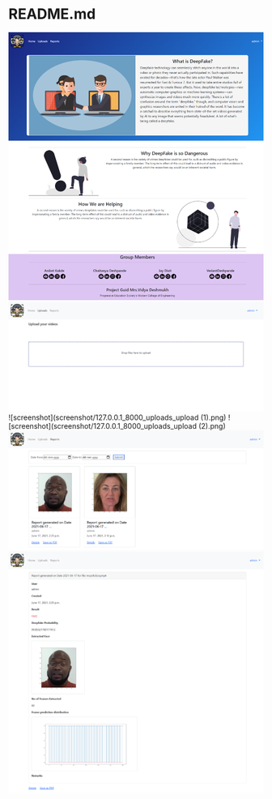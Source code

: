 # README.md

![screenshot](screenshot/127.0.0.1_8000_.png)
![screenshot](screenshot/127.0.0.1_8000_uploads_upload.png)
![screenshot](screenshot/127.0.0.1_8000_uploads_upload (1).png)
![screenshot](screenshot/127.0.0.1_8000_uploads_upload (2).png)
![screenshot](screenshot/127.0.0.1_8000_reports_.png)
![screenshot](screenshot/127.0.0.1_8000_reports_24_.png)